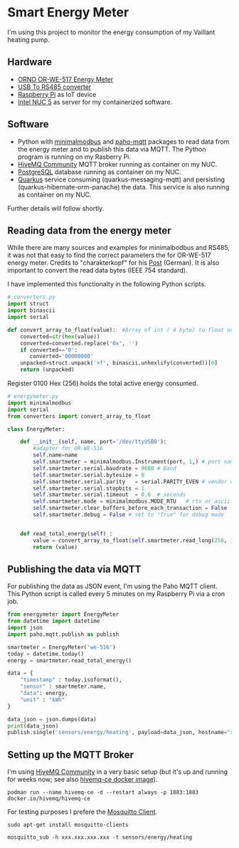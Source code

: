# Smart Energy Meter
I'm using this project to monitor the energy consumption of my Vaillant heating pump.

## Hardware
* [ORNO OR-WE-517 Energy Meter](https://www.orno.pl/en/energy-meters-with-mid/350-3-phase-multi-tariff-energy-meter-with-rs-485-80a-4-5-modules-din-th-35mm-5902560322422.html)
* [USB To RS485 converter](https://www.waveshare.com/wiki/USB_TO_RS485)
* [Raspberry Pi](https://www.raspberrypi.com/products/raspberry-pi-1-model-b-plus/) as IoT device 
* [Intel NUC 5](https://www.intel.com/content/www/us/en/ark/products/series/129708/intel-nuc-kit-with-5th-generation-intel-core-processors.html) as server for my containerized software.

## Software
* Python with [minimalmodbus](https://github.com/pyhys/minimalmodbus) and [paho-mqtt](https://github.com/eclipse-paho/paho.mqtt.python) packages to read data from the energy meter and to publish this data via MQTT. The Python program is running on my Rasberry Pi.
* [HiveMQ Community](https://github.com/hivemq/hivemq-community-edition) MQTT broker running as container on my NUC.
* [PostgreSQL](https://www.postgresql.org/) database running as container on my NUC.
* [Quarkus](https://quarkus.io/) service consuming (quarkus-messaging-mqtt) and persisting (quarkus-hibernate-orm-panache) the data. This service is also running as container on my NUC.

Further details will follow shortly.


## Reading data from the energy meter
While there are many sources and examples for minimalbodbus and RS485, it was not that easy to find the correct parameters the for OR-WE-517 energy meter.  Credits to "charakterkopf" for his [Post](https://forum.iobroker.net/topic/30953/abfrage-orno-or-we-516-517-modbus-evtl-script-vorhanden) (German). It is also important to convert the read data bytes (IEEE 754 standard).

I have implemented this functionalty in the following Python scripts.
```python
# converters.py
import struct
import binascii
import serial

def convert_array_to_float(value):  #Array of int ( 4 byte) to float according IEEE 754
    converted=str(hex(value))
    converted=converted.replace('0x', '')
    if converted=='0':
       converted='00000000'
    unpacked=struct.unpack('>f', binascii.unhexlify(converted))[0]
    return (unpacked)
```

Register 0100 Hex (256) holds the total active energy consumed.

```python
# energymeter.py
import minimalmodbus
import serial
from converters import convert_array_to_float

class EnergyMeter:

    def __init__(self, name, port='/dev/ttyUSB0'):
        #adapter for OR-WE-516
        self.name=name
        self.smartmeter = minimalmodbus.Instrument(port, 1,) # port name, slave address (in decimal)
        self.smartmeter.serial.baudrate = 9600 # Baud
        self.smartmeter.serial.bytesize = 8
        self.smartmeter.serial.parity   = serial.PARITY_EVEN # vendor default is EVEN
        self.smartmeter.serial.stopbits = 1
        self.smartmeter.serial.timeout  = 0.6  # seconds
        self.smartmeter.mode = minimalmodbus.MODE_RTU   # rtu or ascii mode
        self.smartmeter.clear_buffers_before_each_transaction = False
        self.smartmeter.debug = False # set to "True" for debug mode


    def read_total_energy(self) :
        value = convert_array_to_float(self.smartmeter.read_long(256, 3, False, 0))
        return (value)
```

## Publishing the data via MQTT
For publishing the data as JSON event, I'm using the Paho MQTT client. This Python script is called every 5 minutes on my Raspberry Pi via a cron job.

```python
from energymeter import EnergyMeter
from datetime import datetime
import json
import paho.mqtt.publish as publish

smartmeter = EnergyMeter('we-516')
today = datetime.today()
energy = smartmeter.read_total_energy()

data = {
    "timestamp" : today.isoformat(),
    "sensor" : smartmeter.name,
    "data": energy,
    "unit" : "kWh"
}

data_json = json.dumps(data)
print(data_json)
publish.single('sensors/energy/heating', payload=data_json, hostname="xxx.xxx.xxx.xxx")
```
## Setting up the MQTT Broker
I'm using [HiveMQ Community](https://github.com/hivemq/hivemq-community-edition) in a very basic setup (but it's up and running for weeks now; see also [hivemq-ce docker image](https://hub.docker.com/r/hivemq/hivemq-ce)).
```
podman run --name hivemq-ce -d --restart always -p 1883:1883 docker.io/hivemq/hivemq-ce
```

For testing purposes I prefere the [Mosquitto Client](https://github.com/eclipse-mosquitto/mosquitto).

```
sudo apt-get install mosquitto-clients
```

```
mosquitto_sub -h xxx.xxx.xxx.xxx -t sensors/energy/heating
```